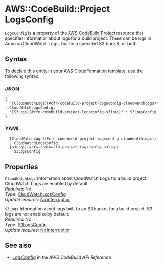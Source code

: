 # AWS::CodeBuild::Project LogsConfig<a name="aws-properties-codebuild-project-logsconfig"></a>

`LogsConfig` is a property of the [AWS CodeBuild Project](https://docs.aws.amazon.com/AWSCloudFormation/latest/UserGuide/aws-resource-codebuild-project.html) resource that specifies information about logs for a build project\. These can be logs in Amazon CloudWatch Logs, built in a specified S3 bucket, or both\.

## Syntax<a name="aws-properties-codebuild-project-logsconfig-syntax"></a>

To declare this entity in your AWS CloudFormation template, use the following syntax:

### JSON<a name="aws-properties-codebuild-project-logsconfig-syntax.json"></a>

```
{
  "[CloudWatchLogs](#cfn-codebuild-project-logsconfig-cloudwatchlogs)" : CloudWatchLogsConfig,
  "[S3Logs](#cfn-codebuild-project-logsconfig-s3logs)" : S3LogsConfig
}
```

### YAML<a name="aws-properties-codebuild-project-logsconfig-syntax.yaml"></a>

```
  [CloudWatchLogs](#cfn-codebuild-project-logsconfig-cloudwatchlogs):
    CloudWatchLogsConfig
  [S3Logs](#cfn-codebuild-project-logsconfig-s3logs):
    S3LogsConfig
```

## Properties<a name="aws-properties-codebuild-project-logsconfig-properties"></a>

`CloudWatchLogs` <a name="cfn-codebuild-project-logsconfig-cloudwatchlogs"></a>
Information about CloudWatch Logs for a build project\. CloudWatch Logs are enabled by default\.  
_Required_: No  
_Type_: [CloudWatchLogsConfig](aws-properties-codebuild-project-cloudwatchlogsconfig.md)  
_Update requires_: [No interruption](https://docs.aws.amazon.com/AWSCloudFormation/latest/UserGuide/using-cfn-updating-stacks-update-behaviors.html#update-no-interrupt)

`S3Logs` <a name="cfn-codebuild-project-logsconfig-s3logs"></a>
Information about logs built to an S3 bucket for a build project\. S3 logs are not enabled by default\.  
_Required_: No  
_Type_: [S3LogsConfig](aws-properties-codebuild-project-s3logsconfig.md)  
_Update requires_: [No interruption](https://docs.aws.amazon.com/AWSCloudFormation/latest/UserGuide/using-cfn-updating-stacks-update-behaviors.html#update-no-interrupt)

## See also<a name="aws-properties-codebuild-project-logsconfig--seealso"></a>

- [ LogsConfig](https://docs.aws.amazon.com/codebuild/latest/APIReference/API_LogsConfig.html) in the _AWS CodeBuild API Reference_

